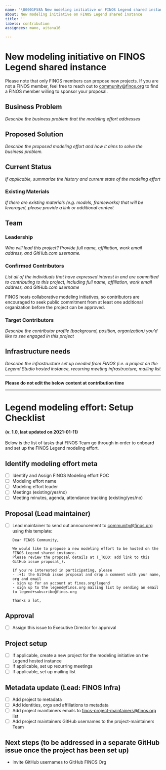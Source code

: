 ```yaml
---
name: "\U0001F58A New modeling initiative on FINOS Legend shared instance"
about: New modeling initiative on FINOS Legend shared instance
title: ''
labels: contribution
assignees: maoo, aitana16

---
```


# New modeling initiative on FINOS Legend shared instance
Please note that only FINOS members can propose new projects. If you are not a FINOS member, feel free to reach out to community@finos.org to find a FINOS member willing to sponsor your proposal.

## Business Problem
*Describe the business problem that the modeling effort addresses*
 
## Proposed Solution
*Describe the proposed modeling effort and how it aims to solve the business problem.*
 
## Current Status
*If applicable, summarize the history and current state of the modeling effort*
 
### Existing Materials
*If there are existing materials (e.g. models, frameworks) that will be leveraged, please provide a link or additional context*

## Team
### Leadership
*Who will lead this project? Provide full name, affiliation, work email address, and GitHub.com username.*

### Confirmed Contributors
*List all of the individuals that have expressed interest in and are committed to contributing to this project, including full name, affiliation, work email address, and GitHub.com username*

FINOS hosts collaborative modeling initiatives, so contributors are encouraged to seek public commitment from at least one additional organization before the project can be approved. 

### Target Contributors
*Describe the contributor profile (background, position, organization) you'd like to see engaged in this project*

## Infrastructure needs
*Describe the infrastructure set up needed from FINOS (i.e. a project on the Legend Studio hosted instance, recurring meeting infrastructure, mailing list*


----

**Please do not edit the below content at contribution time**

----

# Legend modeling effort: Setup Checklist  
#### (v. 1.0, last updated on 2021-01-11)
Below is the list of tasks that FINOS Team go through in order to onboard and set up the FINOS Legend modeling effort.

## Identify modeling effort meta
- [ ] Identify and Assign FINOS Modeling effort POC
- [ ] Modeling effort name
- [ ] Modeling effort leader
- [ ] Meetings (existing/yes/no)
- [ ] Meeting minutes, agenda, attendance tracking (existing/yes/no)

## Proposal (Lead maintainer)
- [ ] Lead maintainer to send out announcement to community@finos.org using this template:
    
    ```
    Dear FINOS Community, 
    
    We would like to propose a new modeling effort to be hosted on the FINOS Legend shared instance.
    Please review the proposal details at (_TODO: add link to this GitHub issue proposal_).
    
    If you're interested in participating, please 
    - :+1: the GitHub issue proposal and drop a comment with your name, org and email
    - sign up for an account at finos.org/legend
    - sign up to the legend@finos.org mailing list by sending an email to legend+subscribe@finos.org
   
   Thanks a lot,
   ```
## Approval
- [ ] Assign this issue to Executive Director for approval

## Project setup
- [ ] If applicable, create a new project for the modeling initiative on the Legend hosted instance
- [ ] If applicable, set up recurring meetings
- [ ] If applicable, set up mailing list

## Metadata update (Lead: FINOS Infra)
- [ ] Add project to metadata
- [ ] Add identities, orgs and affiliations to metadata
- [ ] Add project maintainers emails to finos-project-maintainers@finos.org list
- [ ] Add project maintainers GitHub usernames to the project-maintainers Team

## Next steps (to be addressed in a separate GitHub issue once the project has been set up)
- Invite GitHub usernames to GitHub FINOS Org
